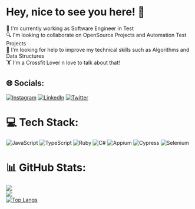 # Hey, nice to see you here! 🥳
🔩 I'm currently working as Software Engineer in Test<br>🔍 I'm looking to collaborate on OpenSource Projects and Automation Test Projects<br>🤝 I'm looking for help to improve my technical skills such as Algorithms and Data Structures<br>🏋 I'm a Crossfit Lover n love to talk about that!


## 🌐 Socials:
[![Instagram](https://img.shields.io/badge/Instagram-%23E4405F.svg?logo=Instagram&logoColor=white)](https://instagram.com/joaooliveira.hilario) [![LinkedIn](https://img.shields.io/badge/LinkedIn-%230077B5.svg?logo=linkedin&logoColor=white)](https://linkedin.com/in/joao-hilario) [![Twitter](https://img.shields.io/badge/Twitter-%231DA1F2.svg?logo=Twitter&logoColor=white)](https://twitter.com/joaolucas_oh) 

# 💻 Tech Stack:
![JavaScript](https://img.shields.io/badge/javascript-%23323330.svg?style=for-the-badge&logo=javascript&logoColor=%23F7DF1E) ![TypeScript](https://img.shields.io/badge/typescript-%23007ACC.svg?style=for-the-badge&logo=typescript&logoColor=white) ![Ruby](https://img.shields.io/badge/ruby-%23CC342D.svg?style=for-the-badge&logo=ruby&logoColor=white)
![C#](https://img.shields.io/badge/C%23-239120?style=for-the-badge&logo=c-sharp&logoColor=white)
![Appium](https://img.shields.io/badge/appium-3C3C3D?style=for-the-badge&logo=appium&logoColor=white)
![Cypress](https://img.shields.io/badge/cypress-17202C?style=for-the-badge&logo=cypress&logoColor=white)
![Selenium](https://img.shields.io/badge/selenium-43B02A?style=for-the-badge&logo=selenium&logoColor=white)
 
# 📊 GitHub Stats:
![](https://github-readme-stats.vercel.app/api?username=joaolucasoh&theme=default&hide_border=false&include_all_commits=true&count_private=false)<br/>
![](https://github-readme-streak-stats.herokuapp.com/?user=joaolucasoh&theme=default&hide_border=false)<br/>
[![Top Langs](https://github-readme-stats.vercel.app/api?username=saifurrahman1193&theme=algolia&show_icons=true)](https://github.com/saifurrahman1193)
